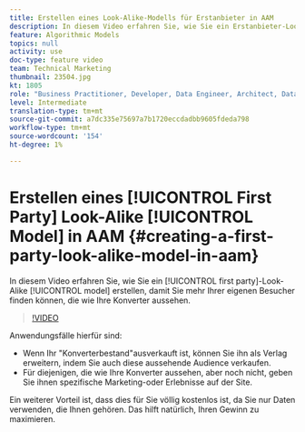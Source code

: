 ```yaml
---
title: Erstellen eines Look-Alike-Modells für Erstanbieter in AAM
description: In diesem Video erfahren Sie, wie Sie ein Erstanbieter-Look-like-Modell erstellen, damit Sie mehr eigene Besucher finden können, die wie Ihre Konverter aussehen.
feature: Algorithmic Models
topics: null
activity: use
doc-type: feature video
team: Technical Marketing
thumbnail: 23504.jpg
kt: 1805
role: "Business Practitioner, Developer, Data Engineer, Architect, Data Architect, Administrator, Leader"
level: Intermediate
translation-type: tm+mt
source-git-commit: a7dc335e75697a7b1720eccdadbb9605fdeda798
workflow-type: tm+mt
source-wordcount: '154'
ht-degree: 1%

---
```



# Erstellen eines [!UICONTROL First Party] Look-Alike [!UICONTROL Model] in AAM {#creating-a-first-party-look-alike-model-in-aam}

In diesem Video erfahren Sie, wie Sie ein [!UICONTROL first party]-Look-Alike [!UICONTROL model] erstellen, damit Sie mehr Ihrer eigenen Besucher finden können, die wie Ihre Konverter aussehen.

>[!VIDEO](https://video.tv.adobe.com/v/23504/?quality=12)

Anwendungsfälle hierfür sind:

* Wenn Ihr &quot;Konverterbestand&quot;ausverkauft ist, können Sie ihn als Verlag erweitern, indem Sie auch diese aussehende Audience verkaufen.
* Für diejenigen, die wie Ihre Konverter aussehen, aber noch nicht, geben Sie ihnen spezifische Marketing-oder Erlebnisse auf der Site.

Ein weiterer Vorteil ist, dass dies für Sie völlig kostenlos ist, da Sie nur Daten verwenden, die Ihnen gehören. Das hilft natürlich, Ihren Gewinn zu maximieren.
